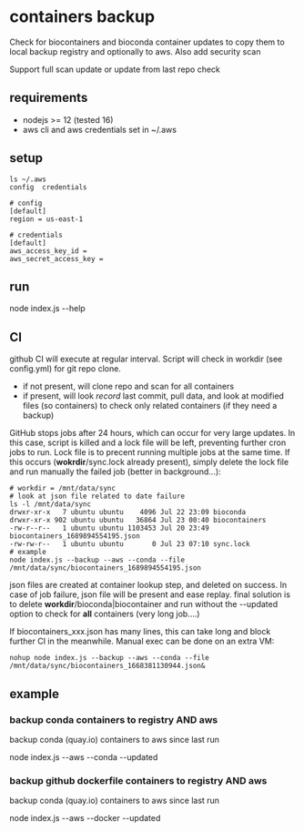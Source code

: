 # containers backup

Check for biocontainers and bioconda container updates to copy them
to local backup registry and optionally to aws.
Also add security scan

Support full scan update or update from last repo check

## requirements

* nodejs >= 12 (tested 16)
* aws cli and aws credentials set in ~/.aws

## setup

    ls ~/.aws
    config  credentials
    
    # config
    [default]
    region = us-east-1

    # credentials
    [default]
    aws_access_key_id =
    aws_secret_access_key =

## run

node index.js --help

## CI

github CI will execute at regular interval. Script will check in workdir (see config.yml) for git repo clone.

* if not present, will clone repo and scan for all containers
* if present, will look *record* last commit, pull data, and look at modified files (so containers) to check only related containers (if they need a backup)

GitHub stops jobs after 24 hours, which can occur for very large updates. In this case, script is killed and a lock file will be left, preventing further cron jobs to run.
Lock file is to precent running multiple jobs at the same time. If this occurs (**wokrdir**/sync.lock already present), simply delete the lock file and run
manually the failed job (better in background...):

    # workdir = /mnt/data/sync
    # look at json file related to date failure
    ls -l /mnt/data/sync
    drwxr-xr-x   7 ubuntu ubuntu    4096 Jul 22 23:09 bioconda
    drwxr-xr-x 902 ubuntu ubuntu   36864 Jul 23 00:40 biocontainers
    -rw-r--r--   1 ubuntu ubuntu 1103453 Jul 20 23:49 biocontainers_1689894554195.json
    -rw-rw-r--   1 ubuntu ubuntu       0 Jul 23 07:10 sync.lock
    # example
    node index.js --backup --aws --conda --file /mnt/data/sync/biocontainers_1689894554195.json

json files are created at container lookup step, and deleted on success. In case of job failure, json file will be present and ease replay.
final solution is to delete **workdir**/bioconda|biocontainer and run without the --updated option to check for **all** containers (very long job....)

If biocontainers_xxx.json has many lines, this can take long and block further CI in the meanwhile. Manual exec can be done on an extra VM:

    nohup node index.js --backup --aws --conda --file /mnt/data/sync/biocontainers_1668381130944.json&

## example

### backup conda containers to registry AND aws

backup conda (quay.io) containers to aws since last run

node index.js --aws --conda --updated

### backup github dockerfile containers to registry AND aws

backup conda (quay.io) containers to aws since last run

node index.js --aws --docker --updated
